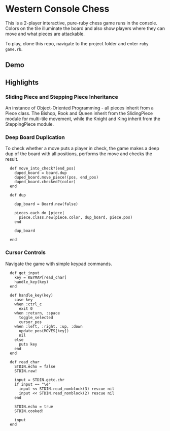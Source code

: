 # Western Console Chess

This is a 2-player interactive, pure-ruby chess game runs in the console.  Colors on the tile illuminate the board and also show players where they can move and what pieces are attackable.  

To play, clone this repo, navigate to the project folder and enter <code>ruby game.rb</code>.  

## Demo



## Highlights

### Sliding Piece and Stepping Piece Inheritance

An instance of Object-Oriented Programming - all pieces inherit from a Piece class.  The Bishop, Rook and Queen inherit from the SlidingPiece module for multi-tile movement, while the Knight and King inherit from the SteppingPiece module.  



### Deep Board Duplication

To check whether a move puts a player in check, the game makes a deep dup of the board with all positions, performs the move and checks the result.  

```
  def move_into_check?(end_pos)
    duped_board = board.dup
    duped_board.move_piece!(pos, end_pos)
    duped_board.checked?(color)
  end
```

```
  def dup

    dup_board = Board.new(false)

    pieces.each do |piece|
      piece.class.new(piece.color, dup_board, piece.pos)
    end

    dup_board

  end
```

### Cursor Controls

Navigate the game with simple keypad commands.  

```
  def get_input
    key = KEYMAP[read_char]
    handle_key(key)
  end
```

```
  def handle_key(key)
    case key
    when :ctrl_c
      exit 0
    when :return, :space
      toggle_selected
      cursor_pos
    when :left, :right, :up, :down
      update_pos(MOVES[key])
      nil
    else
      puts key
    end
  end
```

```
  def read_char
    STDIN.echo = false
    STDIN.raw!

    input = STDIN.getc.chr
    if input == "\e"
      input << STDIN.read_nonblock(3) rescue nil
      input << STDIN.read_nonblock(2) rescue nil
    end

    STDIN.echo = true
    STDIN.cooked!

    input
  end
```
